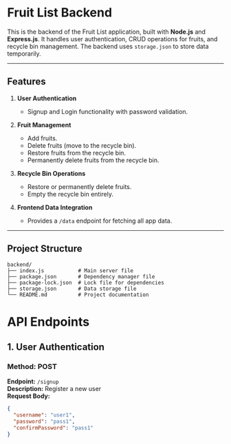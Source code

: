 # **Fruit List Backend**

This is the backend of the Fruit List application, built with **Node.js** and **Express.js**. It handles user authentication, CRUD operations for fruits, and recycle bin management. The backend uses `storage.json` to store data temporarily.

---

## **Features**
1. **User Authentication**
   - Signup and Login functionality with password validation.

2. **Fruit Management**
   - Add fruits.
   - Delete fruits (move to the recycle bin).
   - Restore fruits from the recycle bin.
   - Permanently delete fruits from the recycle bin.

3. **Recycle Bin Operations**
   - Restore or permanently delete fruits.
   - Empty the recycle bin entirely.

4. **Frontend Data Integration**
   - Provides a `/data` endpoint for fetching all app data.

---

## **Project Structure**

```plaintext
backend/
├── index.js           # Main server file
├── package.json       # Dependency manager file
├── package-lock.json  # Lock file for dependencies
├── storage.json       # Data storage file
└── README.md          # Project documentation
```

# API Endpoints

## 1. User Authentication

### **Method:** POST  
**Endpoint:** `/signup`  
**Description:** Register a new user  
**Request Body:**  
```json
{ 
  "username": "user1", 
  "password": "pass1", 
  "confirmPassword": "pass1" 
}
```
